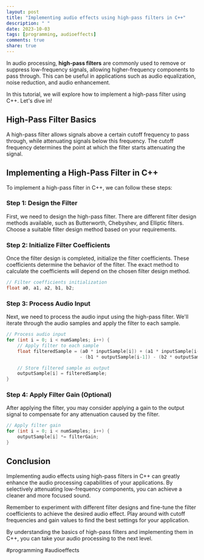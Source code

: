 ```yaml
---
layout: post
title: "Implementing audio effects using high-pass filters in C++"
description: " "
date: 2023-10-03
tags: [programming, audioeffects]
comments: true
share: true
---
```


In audio processing, **high-pass filters** are commonly used to remove or suppress low-frequency signals, allowing higher-frequency components to pass through. This can be useful in applications such as audio equalization, noise reduction, and audio enhancement.

In this tutorial, we will explore how to implement a high-pass filter using C++. Let's dive in!

## High-Pass Filter Basics

A high-pass filter allows signals above a certain cutoff frequency to pass through, while attenuating signals below this frequency. The cutoff frequency determines the point at which the filter starts attenuating the signal. 

## Implementing a High-Pass Filter in C++

To implement a high-pass filter in C++, we can follow these steps:

### Step 1: Design the Filter

First, we need to design the high-pass filter. There are different filter design methods available, such as Butterworth, Chebyshev, and Elliptic filters. Choose a suitable filter design method based on your requirements.

### Step 2: Initialize Filter Coefficients

Once the filter design is completed, initialize the filter coefficients. These coefficients determine the behavior of the filter. The exact method to calculate the coefficients will depend on the chosen filter design method.

```cpp
// Filter coefficients initialization
float a0, a1, a2, b1, b2;
```

### Step 3: Process Audio Input

Next, we need to process the audio input using the high-pass filter. We'll iterate through the audio samples and apply the filter to each sample.

```cpp
// Process audio input
for (int i = 0; i < numSamples; i++) {
    // Apply filter to each sample
    float filteredSample = (a0 * inputSample[i]) + (a1 * inputSample[i-1]) + (a2 * inputSample[i-2])
                           - (b1 * outputSample[i-1]) - (b2 * outputSample[i-2]);

    // Store filtered sample as output
    outputSample[i] = filteredSample;
}
```

### Step 4: Apply Filter Gain (Optional)

After applying the filter, you may consider applying a gain to the output signal to compensate for any attenuation caused by the filter.

```cpp
// Apply filter gain
for (int i = 0; i < numSamples; i++) {
    outputSample[i] *= filterGain;
}
```

## Conclusion

Implementing audio effects using high-pass filters in C++ can greatly enhance the audio processing capabilities of your applications. By selectively attenuating low-frequency components, you can achieve a cleaner and more focused sound.

Remember to experiment with different filter designs and fine-tune the filter coefficients to achieve the desired audio effect. Play around with cutoff frequencies and gain values to find the best settings for your application.

By understanding the basics of high-pass filters and implementing them in C++, you can take your audio processing to the next level.

#programming #audioeffects